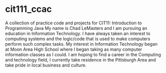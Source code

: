 # cit111_ccac
A collection of practice code and projects for CIT11: Introduction to Programming Java
My name is Chad LeMasters and I am pursuing an education in Information Technology.
I have always taken an interest to computing systems and the logic/code that is used to make computers perform such complex tasks.
My interest in Information Technology began at Moon Area High School where I began taking as many computer information classes as I could.
I am hoping to find a career in the Computing and technology field, I currently take residence in the Pittsburgh Area and take pride in local business and culture.
